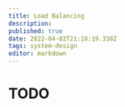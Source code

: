 ```yaml
---
title: Load Balancing
description: 
published: true
date: 2022-04-02T21:18:19.338Z
tags: system-design
editor: markdown
---
```


# TODO